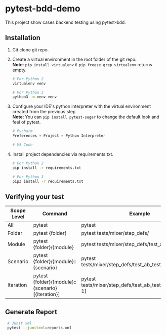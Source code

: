 # pytest-bdd-demo
This project show cases backend testing using pytest-bdd.

## Installation
1. Git clone git repo. 

2. Create a virtual environment in the root folder of the git repo.<br/>
**Note**: ```pip install virtualenv``` if ```pip freeze|grep virtualenv``` returns empty.
    ```sh
    # For Python 2
    virtualenv venv
   
    # For Python 3
    python3 -m venv venv
    ```
3. Configure your IDE's python interpreter with the virtual environment created from the previous step.<br/>
**Note**: You can ```pip install pytest-sugar``` to change the default look and feel of pytest.  
   ```sh
   # Pycharm
   Preferences → Project → Python Interpreter
   
   # VS Code
   ```
5. Install project dependencies via requirements.txt.
    ```sh
    # For Python 2
    pip install -r requirements.txt
   
    # For Python 3
    pip3 install -r requirements.txt
    ```
## Verifying your test
| Scope Level | Command                                            | Example                                                      |
|-------------|----------------------------------------------------|--------------------------------------------------------------|
| All         | pytest                                             | pytest                                                       |
| Folder      | pytest {folder}                                    | pytest tests/mixer/step_defs/                                |
| Module      | pytest {folder}/{module}                           | pytest tests/mixer/step_defs/test_ab_testing.py              |
| Scenario    | pytest {folder}/{module}::{scenario}               | pytest tests/mixer/step_defs/test_ab_testing.py::test_1      |
| Iteration   | pytest {folder}/{module}::{scenario}[{iteration}]  | pytest tests/mixer/step_defs/test_ab_testing.py::test_1[i-1] |

## Generate Report
   ```sh
    # Junit xml
    pytest --junitxml=reports.xml
   ```

